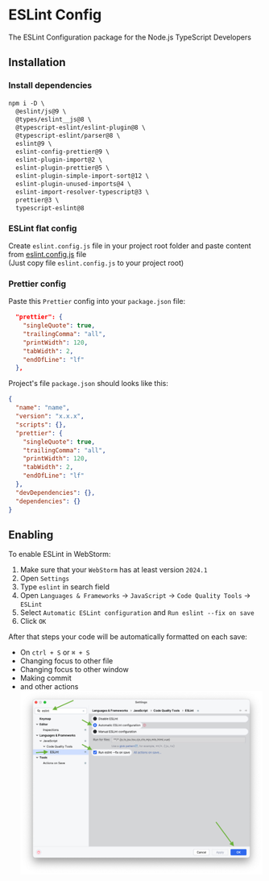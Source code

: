 # ESLint Config
The ESLint Configuration package for the Node.js TypeScript Developers

## Installation
### Install dependencies
```shell
npm i -D \
  @eslint/js@9 \
  @types/eslint__js@8 \
  @typescript-eslint/eslint-plugin@8 \
  @typescript-eslint/parser@8 \
  eslint@9 \
  eslint-config-prettier@9 \
  eslint-plugin-import@2 \
  eslint-plugin-prettier@5 \
  eslint-plugin-simple-import-sort@12 \
  eslint-plugin-unused-imports@4 \
  eslint-import-resolver-typescript@3 \
  prettier@3 \
  typescript-eslint@8
```

### ESLint flat config
Create `eslint.config.js` file in your project root folder and paste content from [eslint.config.js](./eslint.config.js) file  
(Just copy file `eslint.config.js` to your project root)

### Prettier config
Paste this `Prettier` config into your `package.json` file:
```json
  "prettier": {
    "singleQuote": true,
    "trailingComma": "all",
    "printWidth": 120,
    "tabWidth": 2,
    "endOfLine": "lf"
  },
```

Project's file `package.json` should looks like this:
```json
{
  "name": "name",
  "version": "x.x.x",
  "scripts": {},
  "prettier": {
    "singleQuote": true,
    "trailingComma": "all",
    "printWidth": 120,
    "tabWidth": 2,
    "endOfLine": "lf"
  },
  "devDependencies": {},
  "dependencies": {}
}
```

## Enabling
To enable ESLint in WebStorm:
1. Make sure that your `WebStorm` has at least version `2024.1`
2. Open `Settings`
3. Type `eslint` in search field
4. Open `Languages & Frameworks` -> `JavaScript` -> `Code Quality Tools` -> `ESLint`
5. Select `Automatic ESLint configuration` and `Run eslint --fix on save`
6. Click `OK`  

After that steps your code will be automatically formatted on each save:
* On `ctrl + S` or `⌘ + S`
* Changing focus to other file
* Changing focus to other window
* Making commit
* and other actions
![alt text](.github/webstorm.png)
